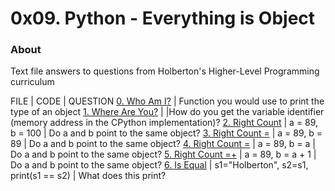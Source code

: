 # 0x09. Python - Everything is Object

### About
Text file answers to questions from Holberton's Higher-Level Programming curriculum

FILE | CODE | QUESTION
[0. Who Am I?](./0-answer.txt) | Function you would use to print the type of an object
[1. Where Are You?](./1-answer.txt) | |How do you get the variable identifier (memory address in the CPython implementation)?
[2. Right Count](./2-answer.txt) | a = 89, b = 100 | Do a and b point to the same object?
[3. Right Count =](./3-answer.txt) | a = 89, b = 89 | Do a and b point to the same object?
[4. Right Count =](./4-answer.txt) | a = 89, b = a | Do a and b point to the same object?
[5. Right Count =+](./5-answer.txt) | a = 89, b = a + 1 | Do a and b point to the same object?
[6. Is Equal](./6-answer.txt) | s1="Holberton", s2=s1, print(s1 == s2) | What does this print?
